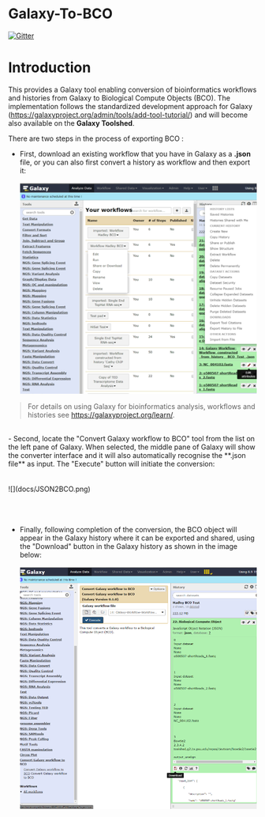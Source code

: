 # Galaxy-To-BCO

[![Gitter](https://badges.gitter.im/biocompute-objects/Galaxy-To-BCO.svg)](https://gitter.im/biocompute-objects/Galaxy-To-BCO?utm_source=badge&utm_medium=badge&utm_campaign=pr-badge&utm_content=badge)

# Introduction

This provides a Galaxy tool enabling conversion of bioinformatics workflows and histories from Galaxy to Biological Compute Objects (BCO). The implementation follows the standardized development approach for Galaxy (https://galaxyproject.org/admin/tools/add-tool-tutorial/) and will become also available on the **Galaxy Toolshed**.

There are two steps in the process of exporting BCO :

- First, download an existing workflow that you have in Galaxy as a **.json** file, or you can also first convert a history as workflow and then export it: <br/><br/>  ![](docs/History2Workflow.png)

> For details on using Galaxy for bioinformatics analysis, workflows and histories see https://galaxyproject.org/learn/.

<br/>
- Second, locate the "Convert Galaxy workflow to BCO" tool from the list on the left pane of Galaxy. When selected, the middle pane of Galaxy will show the converter interface and it will also automatically recognise the **.json file** as input. The "Execute" button will initiate the conversion:  <br/><br/><br/> ![](docs/JSON2BCO.png)<br/><br/><br/><br/>

- Finally, following completion of the conversion, the BCO object will appear in the Galaxy history where it can be exported and shared, using the "Download" button in the Galaxy history as shown in the image below: <br/><br/> ![](docs/BCOconverted.png)
